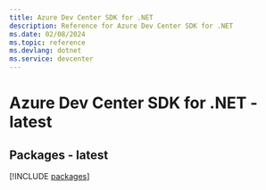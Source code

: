 ```yaml
---
title: Azure Dev Center SDK for .NET
description: Reference for Azure Dev Center SDK for .NET
ms.date: 02/08/2024
ms.topic: reference
ms.devlang: dotnet
ms.service: devcenter
---
```

# Azure Dev Center SDK for .NET - latest
## Packages - latest
[!INCLUDE [packages](dev-center-index.md)]